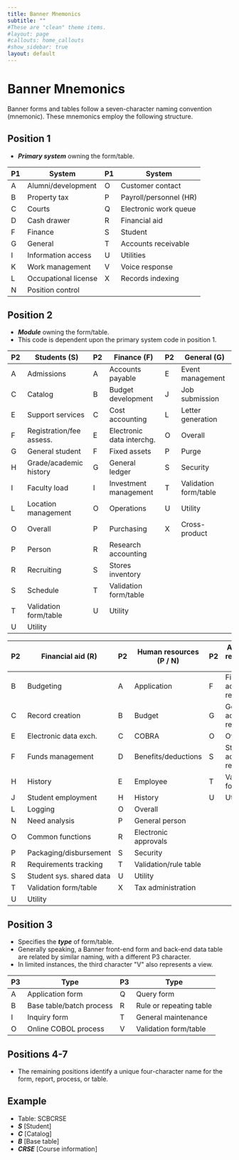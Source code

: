 ```yaml
---
title: Banner Mnemonics
subtitle: ""
#These are "clean" theme items.
#layout: page
#callouts: home_callouts
#show_sidebar: true
layout: default
---
```


# Banner Mnemonics

Banner forms and tables follow a seven-character naming convention (mnemonic).  These mnemonics employ the following structure.

## Position 1
- ***Primary system*** owning the form/table.

P1 | System                    | P1 | System                    
-- | ------------------------- | -- | ------------------------- 
A  | Alumni/development        | O  | Customer contact
B  | Property tax              | P  | Payroll/personnel (HR)
C  | Courts                    | Q  | Electronic work queue
D  | Cash drawer               | R  | Financial aid
F  | Finance                   | S  | Student
G  | General                   | T  | Accounts receivable
I  | Information access        | U  | Utilities
K  | Work management           | V  | Voice response
L  | Occupational license      | X  | Records indexing
N  | Position control
  
## Position 2
- ***Module*** owning the form/table.
- This code is dependent upon the primary system code in position 1.
  
P2 | Students (S)              | P2 | Finance (F)               | P2 | General (G)               
-- | ------------------------- | -- | ------------------------- | -- | ------------------------- 
A  | Admissions                | A  | Accounts payable          | E  | Event management          
C  | Catalog                   | B  | Budget development        | J  | Job submission            
E  | Support services          | C  | Cost accounting           | L  | Letter generation   
F  | Registration/fee assess.  | E  | Electronic data interchg. | O  | Overall                   
G  | General student           | F  | Fixed assets              | P  | Purge                     
H  | Grade/academic history    | G  | General ledger            | S  | Security                  
I  | Faculty load              | I  | Investment management     | T  | Validation form/table   
L  | Location management       | O  | Operations                | U  | Utility           
O  | Overall                   | P  | Purchasing                | X  | Cross-product   
P  | Person                    | R  | Research accounting
R  | Recruiting                | S  | Stores inventory
S  | Schedule                  | T  | Validation form/table
T  | Validation form/table     | U  | Utility
U  | Utility
      

P2 | Financial aid (R)         | P2 | Human resources (P / N)   | P2 | Accounts receivable (T)               
-- | ------------------------- | -- | ------------------------- | -- | ------------------------- 
B  | Budgeting                 | A  | Application               | F  | Finance accounts rec.
C  | Record creation           | B  | Budget                    | G  | General accounts rec.
E  | Electronic data exch.     | C  | COBRA                     | O  | Overall
F  | Funds management          | D  | Benefits/deductions       | S  | Students accounts rec.
H  | History                   | E  | Employee                  | T  | Validation form/table
J  | Student employment        | H  | History                   | U  | Utility
L  | Logging                   | O  | Overall                   |    |
N  | Need analysis             | P  | General person            |    | 
O  | Common functions          | R  | Electronic approvals      |    | 
P  | Packaging/disbursement    | S  | Security                  |    | 
R  | Requirements tracking     | T  | Validation/rule table     |    | 
S  | Student sys. shared data  | U  | Utility                   |    |
T  | Validation form/table     | X  | Tax administration        |    |
U  | Utility                   |    |                           |    |
  
## Position 3
- Specifies the ***type*** of form/table.
- Generally speaking, a Banner front-end form and back-end data table are related by similar naming, with a different P3 character.
- In limited instances, the third character "V" also represents a view.

P3 | Type                      | P3 | Type
-- | ------------------------- | -- | ------------------------- 
A  | Application form          | Q  | Query form
B  | Base table/batch process  | R  | Rule or repeating table
I  | Inquiry form              | T  | General maintenance
O  | Online COBOL process      | V  | Validation form/table

## Positions 4-7
- The remaining positions identify a unique four-character name for the form, report, process, or table.

## Example
- Table: SCBCRSE
- ***S*** [Student]
- ***C*** [Catalog]
- ***B*** [Base table]
- ***CRSE*** [Course information]
  

      